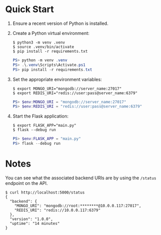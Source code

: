 # Quick Start

1. Ensure a recent version of Python is installed.

2. Create a Python virtual environment:
   ```console
   $ python3 -m venv .venv
   $ source .venv/bin/activate
   $ pip install -r requirements.txt
   ```

   ```powershell
   PS> python -m venv .venv
   PS> .\.venv\Scripts\Activate.ps1
   PS> pip install -r requirements.txt
   ```

3. Set the appropriate environment variables:
   ```console
   $ export MONGO_URI="mongodb://server_name:27017"
   $ export REDIS_URI="redis://user:pass@server_name:6379"
   ```

   ```powershell
   PS> $env:MONGO_URI = "mongodb://server_name:27017"
   PS> $env:REDIS_URI = "redis://user:pass@server_name:6379"
   ```

4. Start the Flask application:
   ```console
   $ export FLASK_APP="main.py"
   $ flask --debug run
   ```

   ```powershell
   PS> $env:FLASK_APP = "main.py"
   PS> flask --debug run
   ```

# Notes

You can see what the associated backend URIs are by using the `/status` endpoint on the API.

```console
$ curl http://localhost:5000/status
{
  "backend": {
    "MONGO_URI": "mongodb://root:********@10.0.0.117:27017",
    "REDIS_URI": "redis://10.0.0.117:6379"
  },
  "version": "1.0.0",
  "uptime": "14 minutes"
}
```
